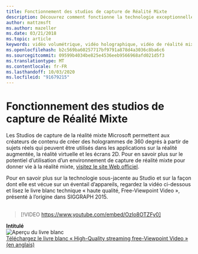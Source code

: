 ```yaml
---
title: Fonctionnement des studios de capture de Réalité Mixte
description: Découvrez comment fonctionne la technologie exceptionnelle sous-jacente à la capture vidéo holographique de 360 degrés de Microsoft.
author: mattzmsft
ms.author: mazeller
ms.date: 03/21/2018
ms.topic: article
keywords: vidéo volumétrique, vidéo holographique, vidéo de réalité mixte, hologramme
ms.openlocfilehash: b2c569ba60257717bf9791a878d4a3036c8ba6c6
ms.sourcegitcommit: 09599b4034be825e4536eeb9566968afd021d5f3
ms.translationtype: MT
ms.contentlocale: fr-FR
ms.lasthandoff: 10/03/2020
ms.locfileid: "91679215"
---
```

# <a name="how-it-works---mixed-reality-capture-studios"></a>Fonctionnement des studios de capture de Réalité Mixte

Les Studios de capture de la réalité mixte Microsoft permettent aux créateurs de contenu de créer des hologrammes de 360 degrés à partir de sujets réels qui peuvent être utilisés dans les applications sur la réalité augmentée, la réalité virtuelle et les écrans 2D. Pour en savoir plus sur le potentiel d’utilisation d’un environnement de capture de réalité mixte pour donner vie à la réalité mixte, [visitez le site Web officiel](https://www.microsoft.com//mixed-reality/capture-studios).

Pour en savoir plus sur la technologie sous-jacente au Studio et sur la façon dont elle est vécue sur un éventail d’appareils, regardez la vidéo ci-dessous et lisez le livre blanc technique « haute qualité, Free-Viewpoint Video », présenté à l’origine dans SIGGRAPH 2015.
<br>
<br>
>[!VIDEO https://www.youtube.com/embed/OzIo8OTZFy0]


**Intitulé**<br>
![Aperçu du livre blanc](images/siggraph-whitepaper-thumb-200px.png)<br>
[Téléchargez le livre blanc « High-Quality streaming free-Viewpoint Video » (en anglais)](images/high-quality-streamable-free-viewpoint-video.pdf)
